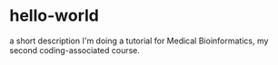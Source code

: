 # hello-world
a short description
I'm doing a tutorial for Medical Bioinformatics, my second coding-associated course.
